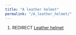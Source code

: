 ```yaml
---
title: "A leather helmet"
permalink: "/A_leather_helmet/"
---
```


1.  REDIRECT [Leather helmet](Leather_helmet "wikilink")